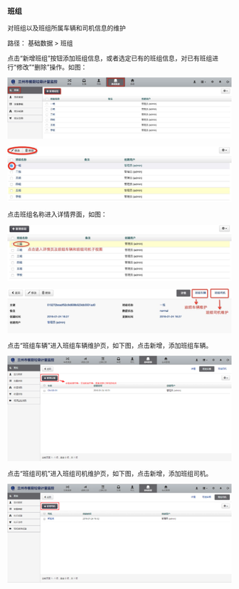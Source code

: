 ### 班组

对班组以及班组所属车辆和司机信息的维护

路径： 基础数据 > 班组

点击“新增班组”按钮添加班组信息，或者选定已有的班组信息，对已有班组进行“修改”“删除”操作。如图：

![班组](..\images\班组1.jpg)

![班组](..\images\班组2.jpg)

点击班组名称进入详情界面，如图：

![班组](..\images\班组3.jpg)

![班组](..\images\班组4.jpg)

点击“班组车辆”进入班组车辆维护页，如下图，点击新增，添加班组车辆。


![班组](..\images\班组5.png)

点击“班组司机”进入班组司机维护页，如下图，点击新增，添加班组司机。

![班组](..\images\班组6.png)
